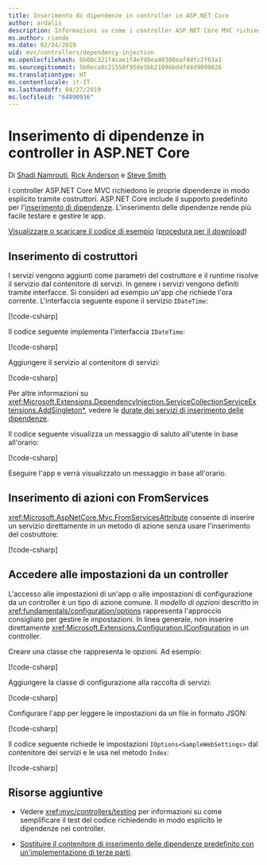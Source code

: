 ```yaml
---
title: Inserimento di dipendenze in controller in ASP.NET Core
author: ardalis
description: Informazioni su come i controller ASP.NET Core MVC richiedono le proprie dipendenze in modo esplicito tramite i rispettivi costruttori, usando l'inserimento delle dipendenze in ASP.NET Core.
ms.author: riande
ms.date: 02/24/2019
uid: mvc/controllers/dependency-injection
ms.openlocfilehash: 6b08c321f4cae1f4efd8ea40300eaf4dfc2f63a1
ms.sourcegitcommit: 5b0eca8c21550f95de3bb21096bd4fd4d9098026
ms.translationtype: HT
ms.contentlocale: it-IT
ms.lasthandoff: 04/27/2019
ms.locfileid: "64890936"
---
```

# <a name="dependency-injection-into-controllers-in-aspnet-core"></a>Inserimento di dipendenze in controller in ASP.NET Core

<a name="dependency-injection-controllers"></a>

Di [Shadi Namrouti](https://github.com/shadinamrouti), [Rick Anderson](https://twitter.com/RickAndMSFT) e [Steve Smith](https://github.com/ardalis)

I controller ASP.NET Core MVC richiedono le proprie dipendenze in modo esplicito tramite costruttori. ASP.NET Core include il supporto predefinito per l'[inserimento di dipendenze](xref:fundamentals/dependency-injection). L'inserimento delle dipendenze rende più facile testare e gestire le app.

[Visualizzare o scaricare il codice di esempio](https://github.com/aspnet/AspNetCore.Docs/tree/master/aspnetcore/mvc/controllers/dependency-injection/sample) ([procedura per il download](xref:index#how-to-download-a-sample))

## <a name="constructor-injection"></a>Inserimento di costruttori

I servizi vengono aggiunti come parametri del costruttore e il runtime risolve il servizio dal contenitore di servizi. In genere i servizi vengono definiti tramite interfacce. Si consideri ad esempio un'app che richiede l'ora corrente. L'interfaccia seguente espone il servizio `IDateTime`:

[!code-csharp[](dependency-injection/sample/ControllerDI/Interfaces/IDateTime.cs?name=snippet)]

Il codice seguente implementa l'interfaccia `IDateTime`:

[!code-csharp[](dependency-injection/sample/ControllerDI/Services/SystemDateTime.cs?name=snippet)]

Aggiungere il servizio al contenitore di servizi:

[!code-csharp[](dependency-injection/sample/ControllerDI/Startup1.cs?name=snippet&highlight=3)]

Per altre informazioni su <xref:Microsoft.Extensions.DependencyInjection.ServiceCollectionServiceExtensions.AddSingleton*>, vedere le [durate dei servizi di inserimento delle dipendenze](xref:fundamentals/dependency-injection#service-lifetimes).

Il codice seguente visualizza un messaggio di saluto all'utente in base all'orario:

[!code-csharp[](dependency-injection/sample/ControllerDI/Controllers/HomeController.cs?name=snippet)]

Eseguire l'app e verrà visualizzato un messaggio in base all'orario.

## <a name="action-injection-with-fromservices"></a>Inserimento di azioni con FromServices

<xref:Microsoft.AspNetCore.Mvc.FromServicesAttribute> consente di inserire un servizio direttamente in un metodo di azione senza usare l'inserimento del costruttore:

[!code-csharp[](dependency-injection/sample/ControllerDI/Controllers/HomeController.cs?name=snippet2)]

## <a name="access-settings-from-a-controller"></a>Accedere alle impostazioni da un controller

L'accesso alle impostazioni di un'app o alle impostazioni di configurazione da un controller è un tipo di azione comune. Il *modello di opzioni* descritto in <xref:fundamentals/configuration/options> rappresenta l'approccio consigliato per gestire le impostazioni. In linea generale, non inserire direttamente <xref:Microsoft.Extensions.Configuration.IConfiguration> in un controller.

Creare una classe che rappresenta le opzioni. Ad esempio:

[!code-csharp[](dependency-injection/sample/ControllerDI/Models/SampleWebSettings.cs?name=snippet)]

Aggiungere la classe di configurazione alla raccolta di servizi:

[!code-csharp[](dependency-injection/sample/ControllerDI/Startup.cs?highlight=4&name=snippet1)]

Configurare l'app per leggere le impostazioni da un file in formato JSON:

[!code-csharp[](dependency-injection/sample/ControllerDI/Program.cs?name=snippet&range=10-15)]

Il codice seguente richiede le impostazioni `IOptions<SampleWebSettings>` dal contenitore dei servizi e le usa nel metodo `Index`:

[!code-csharp[](dependency-injection/sample/ControllerDI/Controllers/SettingsController.cs?name=snippet)]

## <a name="additional-resources"></a>Risorse aggiuntive

* Vedere <xref:mvc/controllers/testing> per informazioni su come semplificare il test del codice richiedendo in modo esplicito le dipendenze nei controller.

* [Sostituire il contenitore di inserimento delle dipendenze predefinito con un'implementazione di terze parti](xref:fundamentals/dependency-injection#default-service-container-replacement).
